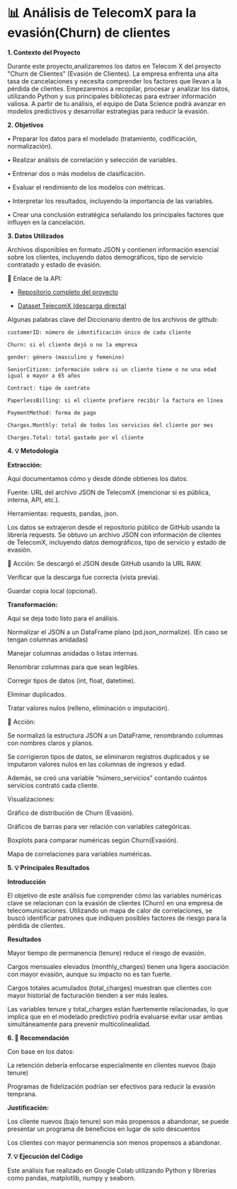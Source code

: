 # **📊 Análisis de TelecomX para la evasión(Churn) de clientes**

**1. Contexto del Proyecto**

Durante este proyecto,analizaremos los datos en Telecom X del proyecto "Churn de Clientes" (Evasión de Clientes). La empresa enfrenta una alta tasa de cancelaciones y necesita comprender los factores que llevan a la pérdida de clientes.
Empezaremos a recopilar, procesar y analizar los datos, utilizando Python y sus principales bibliotecas para extraer información valiosa. A partir de tu análisis, el equipo de Data Science podrá avanzar en modelos predictivos y desarrollar estrategias para reducir la evasión.

**2. Objetivos**

•	Preparar los datos para el modelado (tratamiento, codificación, normalización).

•	Realizar análisis de correlación y selección de variables.

•	Entrenar dos o más modelos de clasificación.

•	Evaluar el rendimiento de los modelos con métricas.

•	Interpretar los resultados, incluyendo la importancia de las variables.

•	Crear una conclusión estratégica señalando los principales factores que influyen en la cancelación.

**3. Datos Utilizados**

Archivos disponibles en formato JSON y contienen información esencial sobre los clientes, incluyendo datos demográficos, tipo de servicio contratado y estado de evasión.

📌 Enlace de la API:

- [Repositorio completo del proyecto](https://github.com/ingridcristh/challenge2-data-science-LATAM)
  
- [Dataset TelecomX (descarga directa)](https://raw.githubusercontent.com/ingridcristh/challenge2-data-science-LATAM/main/TelecomX_Data.json)
  

Algunas palabras clave del Diccionario dentro de los archivos de github:

    customerID: número de identificación único de cada cliente
    
    Churn: si el cliente dejó o no la empresa
    
    gender: género (masculino y femenino)
    
    SeniorCitizen: información sobre si un cliente tiene o no una edad igual o mayor a 65 años
    
    Contract: tipo de contrato
    
    PaperlessBilling: si el cliente prefiere recibir la factura en línea
    
    PaymentMethod: forma de pago
    
    Charges.Monthly: total de todos los servicios del cliente por mes
    
    Charges.Total: total gastado por el cliente


**4. 💡 Metodología**

**Extracción:**

Aquí documentamos cómo y desde dónde obtienes los datos.

Fuente: URL del archivo JSON de TelecomX (mencionar si es pública, interna, API, etc.).

Herramientas: requests, pandas, json.

Los datos se extrajeron desde el repositorio público de GitHub usando la librería requests. Se obtuvo un archivo JSON con información de clientes de TelecomX, incluyendo datos demográficos, tipo de servicio y estado de evasión.

📌 Acción:
Se descargó el JSON desde GitHub usando la URL RAW.

Verificar que la descarga fue correcta (vista previa).

Guardar copia local (opcional).

**Transformación:**

Aquí se deja todo listo para el análisis.

Normalizar el JSON a un DataFrame plano (pd.json_normalize). (En caso se tengan columnas anidadas)

Manejar columnas anidadas o listas internas.

Renombrar columnas para que sean legibles.

Corregir tipos de datos (int, float, datetime).


Eliminar duplicados.

Tratar valores nulos (relleno, eliminación o imputación).

📌 Acción:

Se normalizó la estructura JSON a un DataFrame, renombrando columnas con nombres claros y planos.

Se corrigieron tipos de datos, se eliminaron registros duplicados y se imputaron valores nulos en las columnas de ingresos y edad.

Además, se creó una variable “número_servicios” contando cuántos servicios contrató cada cliente.


Visualizaciones:

Gráfico de distribución de Churn (Evasión).

Gráficos de barras para ver relación con variables categóricas.

Boxplots para comparar numéricas según Churn(Evasión).

Mapa de correlaciones para variables numéricas.


**5. 💡 Principales Resultados**

**Introducción**

El objetivo de este análisis fue comprender cómo las variables numéricas clave se relacionan con la evasión de clientes (Churn) en una empresa de telecomunicaciones. Utilizando un mapa de calor de correlaciones, se buscó identificar patrones que indiquen posibles factores de riesgo para la pérdida de clientes.

**Resultados**

Mayor tiempo de permanencia (tenure) reduce el riesgo de evasión.

Cargos mensuales elevados (monthly_charges) tienen una ligera asociación con mayor evasión, aunque su impacto no es tan fuerte.

Cargos totales acumulados (total_charges) muestran que clientes con mayor historial de facturación tienden a ser más leales.

Las variables tenure y total_charges están fuertemente relacionadas, lo que implica que en el modelado predictivo podría evaluarse evitar usar ambas simultáneamente para prevenir multicolinealidad.

**6. 📌 Recomendación**

Con base en los datos:

La retención debería enfocarse especialmente en clientes nuevos (bajo tenure)

Programas de fidelización podrían ser efectivos para reducir la evasión temprana.

**Justificación:**

Los cliente nuevos (bajo tenure) son más propensos a abandonar, se puede presentar un programa de beneficios en lugar de solo descuentos

Los clientes con mayor permanencia son menos propensos a abandonar.

**7. 💡 Ejecución del Código**

Este análisis fue realizado en Google Colab utilizando Python y librerías como pandas, matplotlib, numpy y seaborn.

